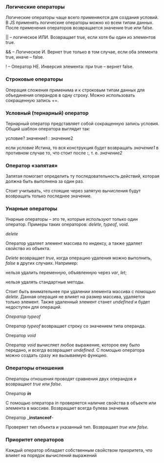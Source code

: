 ### **Логические операторы**

Логические операторы чаще всего применяются для создания условий. В JS применять логические операторы можно ко всем типам данных. После применения операторов возвращается значение true или false.

|| – логическое ИЛИ. Возвращает true, если хотя бы один из элементов true.

&& – Логическое И. Вернет true только в том случае, если оба элемента true, иначе – false.

! – Оператор НЕ. Инверсия элемента: при true – вернет false.

### **Строковые операторы**

Операция сложения применима и к строковым типам данных для объединения операндов в одну строку.
Можно использовать сокращенную запись +=.

### **Условный (тернарный) оператор**

Тернарный оператор представляет собой сокращенную запись условия. Общий шаблон оператора выглядит так:

условие? значение1 : значение2

если _условие_ Истина, то вся конструкция будет возвращать _значение1_
в противном случае то, что стоит после **:**, т. е. _значение2_

### **Оператор «запятая»**

Запятая помогает определить ту последовательность действий, которая должна быть выполнена за один раз.

Стоит учитывать, что стоящие через запятую вычисления будут возвращать только последнее значение.

### **Унарные операторы**

Унарные операторы – это те, которые используют только один оператор. Примеры таких операторов: _delete_, _typeof_, _void_.

_*delete*_

Оператор удаляет элемент массива по индексу, а также удаляет свойство из объекта.

_Delete_ возвращает _true_, когда операцию удаления можно выполнить, _false_ в других случаях. Например:

нельзя удалить переменную, объявленную через _var_, _let_;

нельзя удалять стандартные методы.

Стоит быть внимательнее при удалении элемента массива с помощью _delete_. Данная операция не влияет на размер массива, удаляется только элемент. Также удаленный элемент станет _undefined_ и будет недоступен для операций.

_*Оператор typeof*_

Оператор _typeof_ возвращает строку со значением типа операнда.

Оператор _void_

Оператор _void_ вычисляет любое выражение, которое ему было передано, и всегда возвращает _undefined_. С помощью оператора можно создать сразу же вызываемую функцию.

### **Операторы отношения**

Операторы отношения проводят сравнения двух операндов и возвращают _true_ или _false_.

Оператор _**in**_

С помощью оператора _in_ проверяется наличие свойства в объекте или элемента в массиве. Возвращает всегда булева значения.

Оператор \_**instanceof**-

Проверяет тип объекта и указанный тип. Возвращает _true_ или _false_.

### **Приоритет операторов**

Каждый оператор обладает собственным свойством приоритета, что влияет на порядок вычислений выражений
